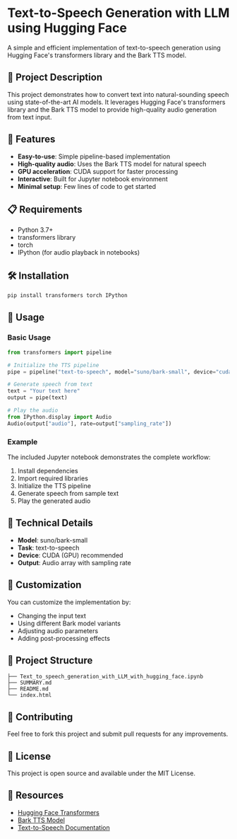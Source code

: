 # Text-to-Speech Generation with LLM using Hugging Face

A simple and efficient implementation of text-to-speech generation using Hugging Face's transformers library and the Bark TTS model.

## 🎯 Project Description

This project demonstrates how to convert text into natural-sounding speech using state-of-the-art AI models. It leverages Hugging Face's transformers library and the Bark TTS model to provide high-quality audio generation from text input.

## 🚀 Features

- **Easy-to-use**: Simple pipeline-based implementation
- **High-quality audio**: Uses the Bark TTS model for natural speech
- **GPU acceleration**: CUDA support for faster processing
- **Interactive**: Built for Jupyter notebook environment
- **Minimal setup**: Few lines of code to get started

## 📋 Requirements

- Python 3.7+
- transformers library
- torch
- IPython (for audio playback in notebooks)

## 🛠️ Installation

```bash
pip install transformers torch IPython
```

## 📝 Usage

### Basic Usage

```python
from transformers import pipeline

# Initialize the TTS pipeline
pipe = pipeline("text-to-speech", model="suno/bark-small", device="cuda")

# Generate speech from text
text = "Your text here"
output = pipe(text)

# Play the audio
from IPython.display import Audio
Audio(output["audio"], rate=output["sampling_rate"])
```

### Example

The included Jupyter notebook demonstrates the complete workflow:
1. Install dependencies
2. Import required libraries
3. Initialize the TTS pipeline
4. Generate speech from sample text
5. Play the generated audio

## 🔧 Technical Details

- **Model**: suno/bark-small
- **Task**: text-to-speech
- **Device**: CUDA (GPU) recommended
- **Output**: Audio array with sampling rate

## 🎨 Customization

You can customize the implementation by:
- Changing the input text
- Using different Bark model variants
- Adjusting audio parameters
- Adding post-processing effects

## 📁 Project Structure

```
├── Text_to_speech_generation_with_LLM_with_hugging_face.ipynb
├── SUMMARY.md
├── README.md
└── index.html
```

## 🤝 Contributing

Feel free to fork this project and submit pull requests for any improvements.

## 📄 License

This project is open source and available under the MIT License.

## 🔗 Resources

- [Hugging Face Transformers](https://huggingface.co/transformers/)
- [Bark TTS Model](https://huggingface.co/suno/bark)
- [Text-to-Speech Documentation](https://huggingface.co/tasks/text-to-speech)